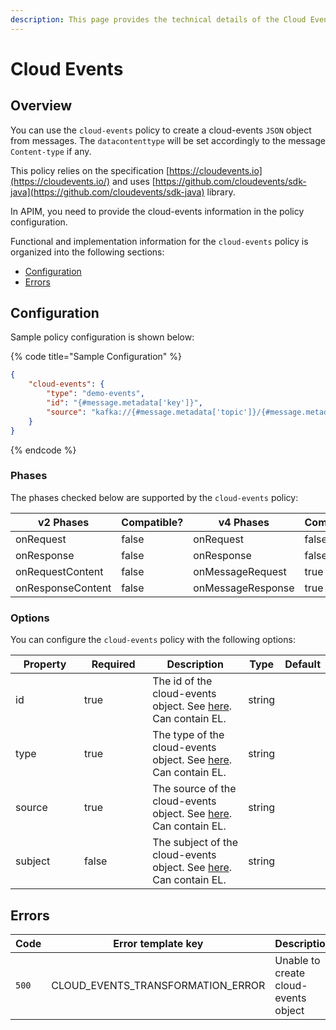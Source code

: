 ```yaml
---
description: This page provides the technical details of the Cloud Events policy
---
```


# Cloud Events

## Overview

You can use the `cloud-events` policy to create a cloud-events `JSON` object from messages. The `datacontenttype` will be set accordingly to the message `Content-type` if any.

This policy relies on the specification [https://cloudevents.io](https://cloudevents.io/) and uses [https://github.com/cloudevents/sdk-java](https://github.com/cloudevents/sdk-java) library.

In APIM, you need to provide the cloud-events information in the policy configuration.

Functional and implementation information for the `cloud-events` policy is organized into the following sections:

* [Configuration](cloud-events.md#user-content-configuration)
* [Errors](cloud-events.md#user-content-errors)

## Configuration <a href="#user-content-configuration" id="user-content-configuration"></a>

Sample policy configuration is shown below:

{% code title="Sample Configuration" %}
```json
{
    "cloud-events": {
        "type": "demo-events",
        "id": "{#message.metadata['key']}",
        "source": "kafka://{#message.metadata['topic']}/{#message.metadata['partition']}/{#message.metadata['offset']}"
    }
}
```
{% endcode %}

### Phases

The phases checked below are supported by the `cloud-events` policy:

<table data-full-width="false"><thead><tr><th width="202">v2 Phases</th><th width="139" data-type="checkbox">Compatible?</th><th width="198">v4 Phases</th><th data-type="checkbox">Compatible?</th></tr></thead><tbody><tr><td>onRequest</td><td>false</td><td>onRequest</td><td>false</td></tr><tr><td>onResponse</td><td>false</td><td>onResponse</td><td>false</td></tr><tr><td>onRequestContent</td><td>false</td><td>onMessageRequest</td><td>true</td></tr><tr><td>onResponseContent</td><td>false</td><td>onMessageResponse</td><td>true</td></tr></tbody></table>

### Options

You can configure the `cloud-events` policy with the following options:

<table><thead><tr><th width="115">Property</th><th width="112" data-type="checkbox">Required</th><th width="175">Description</th><th>Type</th><th>Default</th></tr></thead><tbody><tr><td>id</td><td>true</td><td>The id of the cloud-events object. See <a href="https://github.com/cloudevents/spec/blob/v1.0.2/cloudevents/spec.md#id">here</a>. Can contain EL.</td><td>string</td><td></td></tr><tr><td>type</td><td>true</td><td>The type of the cloud-events object. See <a href="https://github.com/cloudevents/spec/blob/v1.0.2/cloudevents/spec.md#type">here</a>. Can contain EL.</td><td>string</td><td></td></tr><tr><td>source</td><td>true</td><td>The source of the cloud-events object. See <a href="https://github.com/cloudevents/spec/blob/v1.0.2/cloudevents/spec.md#source-1">here</a>. Can contain EL.</td><td>string</td><td></td></tr><tr><td>subject</td><td>false</td><td>The subject of the cloud-events object. See <a href="https://github.com/cloudevents/spec/blob/v1.0.2/cloudevents/spec.md#subject%60">here</a>. Can contain EL.</td><td>string</td><td></td></tr></tbody></table>

## Errors <a href="#user-content-errors" id="user-content-errors"></a>

<table><thead><tr><th width="183">Code</th><th>Error template key</th><th>Description</th></tr></thead><tbody><tr><td><code>500</code></td><td>CLOUD_EVENTS_TRANSFORMATION_ERROR</td><td>Unable to create cloud-events object</td></tr></tbody></table>

